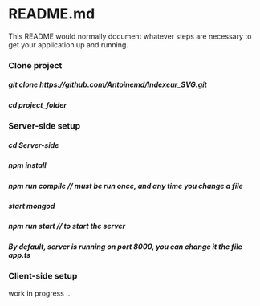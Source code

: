 # README.md # 
This README would normally document whatever steps are necessary to get your application up and running.

### Clone project ###
##### git clone https://github.com/Antoinemd/Indexeur_SVG.git #####
##### cd project_folder #####

### Server-side setup ###
##### cd Server-side #####
##### npm install #####
##### npm run compile	// must be run once, and any time you change a file #####

##### start mongod #####

##### npm run start	// to start the server #####

##### By default, server is running on port 8000, you can change it the file app.ts #####

### Client-side setup ###
work in progress ..